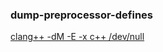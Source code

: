 ### dump-preprocessor-defines

[clang++ -dM -E -x c++ /dev/null](https://blog.csdn.net/weixin_30667301/article/details/99995550)

